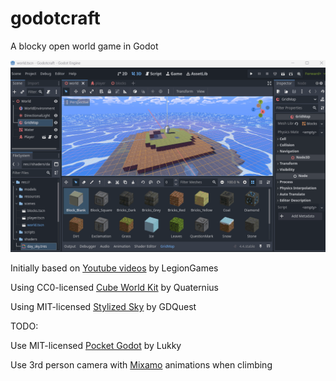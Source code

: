 # godotcraft

A blocky open world game in Godot

![screenshot](https://github.com/afarber/godotcraft/blob/main/screenshot.gif?raw=true)

Initially based on [Youtube videos](https://youtube.com/playlist?list=PLQZiuyZoMHcgQDKSv8L9IJ1y6VcVgFI7D) by LegionGames

Using CC0-licensed [Cube World Kit](https://quaternius.com/packs/cubeworldkit.html) by Quaternius

Using MIT-licensed [Stylized Sky](https://github.com/gdquest-demos/godot-4-stylized-sky) by GDQuest

TODO:

Use MIT-licensed [Pocket Godot](https://github.com/lukky-nl/Pocket-Godot) by Lukky

Use 3rd person camera with [Mixamo](https://www.mixamo.com) animations when climbing

